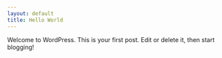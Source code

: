 ```yaml
--- 
layout: default 
title: Hello World 
---
```

Welcome to WordPress. This is your first post. Edit or delete it, then start blogging!